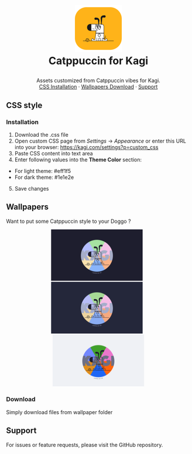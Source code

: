 <!-- LOGO -->
<h1>
<p align="center">
  <img src="./assets/icon.png" alt="Icon" width="128"/>
  <br>Catppuccin for Kagi
</h1>
  <p align="center">
    Assets customized from Catppuccin vibes for Kagi.
    <br />
    <a href="#installation">CSS Installation</a>
    ·
    <a href="#download">Wallpapers Download</a>
    ·
    <a href="#support">Support</a>
  </p>
</p>

## CSS style

### Installation

1. Download the .css file
2. Open custom CSS page from *Settings* -> *Appearance* or enter this URL into your browser: https://kagi.com/settings?p=custom_css 
3. Paste CSS content into text area
4. Enter following values into the **Theme Color** section:
- For light theme: #eff1f5
- For dark theme: #1e1e2e
5. Save changes

## Wallpapers

Want to put some Catppuccin style to your Doggo ?

<p align="center">
  <img src="./wallpapers/catppuccin_kagi_mocha.png" alt="Mocha" width="250"/> &nbsp;
  <img src="./wallpapers/catppuccin_kagi_macchiato.png" alt="Macchiato" width="250"/> &nbsp;
  <img src="./wallpapers/catppuccin_kagi_latte.png" alt="Latte" width="250"/>
</p>

### Download

Simply download files from wallpaper folder

## Support

For issues or feature requests, please visit the GitHub repository.